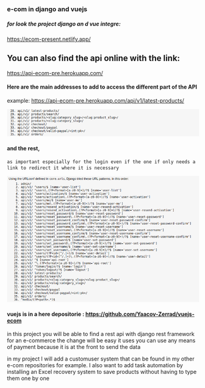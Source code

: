 ### e-com in django and vuejs

##### for look the project django an d vue integre:
  https://ecom-present.netlify.app/



## You can also find the api online with the link:
  https://api-ecom-pre.herokuapp.com/
  
#### Here are the main addresses to add to access the different part of the API
example:
	https://api-ecom-pre.herokuapp.com/api/v1/latest-products/

 ![Screenshot](screen3.png) 
 
#### and the rest, 
	as important especially for the login even if the one if only needs a link to redirect it where it is necessary
 ![Screenshot](screen1.png) 
 
#### vuejs is in a here depositorie : https://github.com/Yaacov-Zerrad/vuejs-ecom


in this project you will be able to find a rest api with django rest framework for an e-commerce the change will be easy it uses you can use any means of payment because it is at the front to send the data


in my project I will add a customuser system that can be found in my other e-com repositories for example.
I also want to add task automation by installing an Excel recovery system to save products without having to type them one by one


